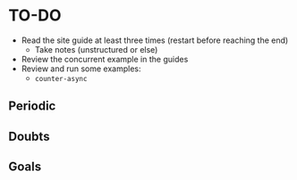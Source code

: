 # TO-DO

- Read the site guide at least three times (restart before reaching the end)
    - Take notes (unstructured or else)
- Review the concurrent example in the guides
- Review and run some examples:
    - `counter-async`

## Periodic

## Doubts

## Goals
